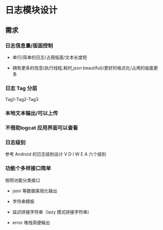 # 日志模块设计

## 需求

### 日志信息量/版面控制

- 单行/简单的日志/占用版面/文本长度短

- 拥有更多的信息(执行线程,耗时,json beautiful)/更好的格式化/占用的版面更多

### 日志 Tag 分层

Tag1-Tag2-Tag3

### 本地文本输出/可以上传

### 不借助logcat 应用界面可以查看

### 日志级别

参考 Android 的日志级别设计 V D I W E A 六个级别

### 功能个多样接口简单

按照功能分类接口

- json 等数据美观化输出

- 字符串模板

- 延迟拼接字符串（lazy 模式拼接字符串)

- error 堆栈简便输出
